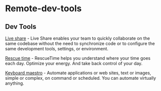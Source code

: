 # Remote-dev-tools

## Dev Tools

 [Live share](https://code.visualstudio.com/blogs/2017/11/15/live-share) - Live Share enables your team to quickly collaborate on the same codebase without the need to synchronize code or to configure the same development tools, settings, or environment.
 
  [Rescue time](https://www.rescuetime.com/) - RescueTime helps you understand where your time goes each day. Optimize your energy. And take back control of your day.
  
 [Keyboard maestro](https://www.keyboardmaestro.com/main/) - Automate applications or web sites, text or images, simple or complex, on command or scheduled. You can automate virtually anything.
  
